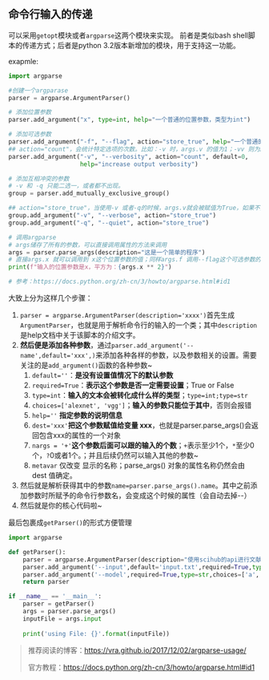## 命令行输入的传递
可以采用`getopt`模块或者`argparse`这两个模块来实现。
前者是类似bash shell脚本的传递方式；后者是python 3.2版本新增加的模块，用于支持这一功能。

exapmle:
``` python
import argparse

#创建一个argparase
parser = argparse.ArgumentParser()

# 添加位置参数
parser.add_argument("x", type=int, help="一个普通的位置参数，类型为int")

# 添加可选参数
parser.add_argument("-f", "--flag", action="store_true", help="一个普通的可选参数，记录flag值")
## action="count"，会统计特定选项的次数。比如：-v 时，args.v 的值为1；-vv 则为2，而由于设置了default为0，所以如果没有-v的时候为被赋值为0！
parser.add_argument("-v", "--verbosity", action="count", default=0, 
                    help="increase output verbosity")

# 添加互相冲突的参数
# -v 和 -q 只能二选一，或者都不出现。
group = parser.add_mutually_exclusive_group()

## action="store_true"，当使用-v 或者-q的时候，args.v就会被赋值为True，如果不指定这个参数就是False，如果给它指定某个值就会报错。
group.add_argument("-v", "--verbose", action="store_true")
group.add_argument("-q", "--quiet", action="store_true")

# 调用argparse
# args储存了所有的参数，可以直接调用属性的方法来调用
args = parser.parse_args(description="这是一个简单的程序")
# 直接args.x 就可以调用到 x这个位置参数的值；同样args.f 调用--flag这个可选参数的值。
print(f"输入的位置参数是x，平方为：{args.x ** 2}")

# 参考：https://docs.python.org/zh-cn/3/howto/argparse.html#id1

```


大致上分为这样几个步骤：
1. `parser = argparse.ArgumentParser(description='xxxx')`首先生成`ArgumentParser`，也就是用于解析命令行的输入的一个类；其中`description`是help文档中关于该脚本的介绍文字。
2. **然后便是添加各种参数**，通过`parser.add_argument('--name',default='xxx',)`来添加各种各样的参数，以及参数相关的设置。需要关注的是`add_argument()`函数的各种参数~
   1. `default=''`：**是没有设置值情况下的默认参数**
   2. `required=True`：**表示这个参数是否一定需要设置**；True or False
   3. `type=int`：**输入的文本会被转化成什么样的类型**；`type=int;type=str`
   4. `choices=['alexnet', 'vgg']`；**输入的参数只能位于其中**，否则会报错
   5. `help=''` **指定参数的说明信息**
   6. `dest='xxx'`**把这个参数赋值给变量 xxx**，也就是parser.parse_args()会返回包含xxx的属性的一个对象
   7. `nargs = '+'`**这个参数后面可以跟的输入的个数**；`+`表示至少1个，`*`至少0个，`?`0或者1个。；并且后续仍然可以输入其他的参数~
   8. `metavar` 仅改变 显示的名称；parse_args() 对象的属性名称仍然会由 dest 值确定。
3. 然后就是解析获得其中的参数`name=parser.parse_args().name`。其中之前添加参数时所赋予的命令行参数名，会变成这个时候的属性（会自动去掉--）
4. 然后就是你的核心代码啦~


最后包裹成`getParser()`的形式方便管理

``` python
import argparse

def getParser():
	parser = argparse.ArgumentParser(description="使用scihub的api进行文献批量下载")
	parser.add_argument('--input',default='input.txt',required=True,type=str,help='指定输入文件',nargs='+')
	parser.add_argument('--model',required=True,type=str,choices=['a','b'],help='运行的模式')
	return parser

if __name__ == '__main__':
	parser = getParser()
	args = parser.parse_args()
	inputFile = args.input
	
	print('using File: {}'.format(inputFile))

```

>推荐阅读的博客：https://vra.github.io/2017/12/02/argparse-usage/
>
>官方教程：https://docs.python.org/zh-cn/3/howto/argparse.html#id1